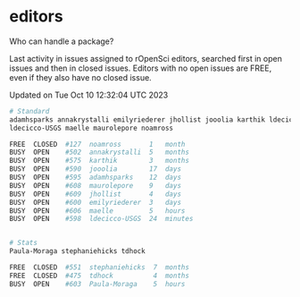 # editors

Who can handle a package?

Last activity in issues assigned to rOpenSci editors, searched first in open
issues and then in closed issues. Editors with no open issues are FREE, even if
they also have no closed issue.


Updated on Tue Oct 10 12:32:04 UTC 2023

```bash
# Standard
adamhsparks annakrystalli emilyriederer jhollist jooolia karthik ldecicco
ldecicco-USGS maelle maurolepore noamross

FREE  CLOSED  #127  noamross       1   month
BUSY  OPEN    #502  annakrystalli  5   months
BUSY  OPEN    #575  karthik        3   months
BUSY  OPEN    #590  jooolia        17  days
BUSY  OPEN    #595  adamhsparks    12  days
BUSY  OPEN    #608  maurolepore    9   days
BUSY  OPEN    #609  jhollist       4   days
BUSY  OPEN    #600  emilyriederer  3   days
BUSY  OPEN    #606  maelle         5   hours
BUSY  OPEN    #598  ldecicco-USGS  24  minutes


# Stats
Paula-Moraga stephaniehicks tdhock

FREE  CLOSED  #551  stephaniehicks  7  months
FREE  CLOSED  #475  tdhock          4  months
BUSY  OPEN    #603  Paula-Moraga    5  hours
```
